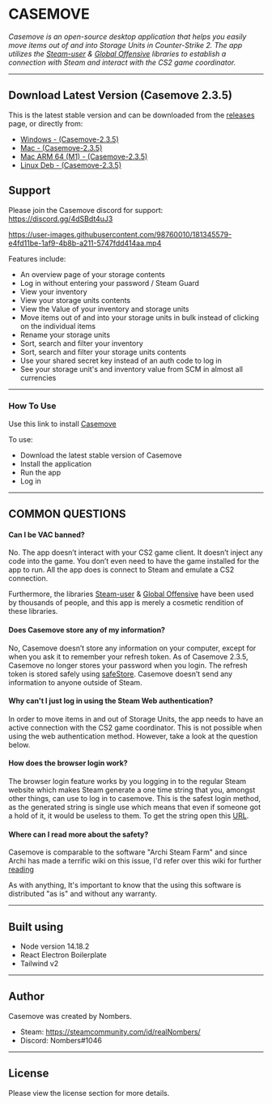 # CASEMOVE

*Casemove is an open-source desktop application that helps you easily move items out of and into Storage Units in Counter-Strike 2. The app utilizes the [Steam-user](https://github.com/DoctorMcKay/node-steam-user) & [Global Offensive](https://github.com/DoctorMcKay/node-globaloffensive) libraries to establish a connection with Steam and interact with the CS2 game coordinator.* 

----

## Download Latest Version (Casemove 2.3.5)

This is the latest stable version and can be downloaded from the [releases](https://github.com/nombersDev/casemove/releases) page, or directly from:


- [Windows - (Casemove-2.3.5)](https://github.com/nombersDev/casemove/releases/download/v2.3.5/Casemove-Setup-2.3.5.exe)
- [Mac - (Casemove-2.3.5)](https://github.com/nombersDev/casemove/releases/download/v2.3.5/Casemove-2.3.5.dmg)
- [Mac ARM 64 (M1) - (Casemove-2.3.5)](https://github.com/nombersDev/casemove/releases/download/v2.3.5/Casemove-2.3.5-arm64.dmg)
- [Linux Deb - (Casemove-2.3.5)](https://github.com/nombersDev/casemove/releases/download/v2.3.5/casemove_2.3.5_amd64.deb)
  
## Support

Please join the Casemove discord for support: https://discord.gg/4dSBdt4uJ3

https://user-images.githubusercontent.com/98760010/181345579-e4fd11be-1af9-4b8b-a211-5747fdd414aa.mp4




Features include:
  * An overview page of your storage contents
  * Log in without entering your password / Steam Guard
  * View your inventory
  * View your storage units contents
  * View the Value of your inventory and storage units
  * Move items out of and into your storage units in bulk instead of clicking on the individual items
  * Rename your storage units
  * Sort, search and filter your inventory
  * Sort, search and filter your storage units contents
  * Use your shared secret key instead of an auth code to log in 
  * See your storage unit's and inventory value from SCM in almost all currencies


 
 
----

### How To Use

Use this link to install [Casemove](https://github.com/nombersDev/casemove/releases) 

To use:
  * Download the latest stable version of Casemove
  * Install the application
  * Run the app
  * Log in

----

## COMMON QUESTIONS
#### Can I be VAC banned?

No.
The app doesn’t interact with your CS2 game client. It doesn’t inject any code into the game. You don’t even need to have the game installed for the app to run. All the app does is connect to Steam and emulate a CS2 connection.

Furthermore, the libraries [Steam-user](https://github.com/DoctorMcKay/node-steam-user) & [Global Offensive](https://github.com/DoctorMcKay/node-globaloffensive) have been used by thousands of people, and this app is merely a cosmetic rendition of these libraries.

#### Does Casemove store any of my information?

No, Casemove doesn’t store any information on your computer, except for when you ask it to remember your refresh token. As of Casemove 2.3.5, Casemove no longer stores your password when you login. The refresh token is stored safely using [safeStore](https://www.electronjs.org/docs/latest/api/safe-storage). Casemove doesn’t send any information to anyone outside of Steam.

#### Why can't I just log in using the Steam Web authentication?

In order to move items in and out of Storage Units, the app needs to have an active connection with the CS2 game coordinator. This is not possible when using the web authentication method. However, take a look at the question below. 

#### How does the browser login work?

The browser login feature works by you logging in to the regular Steam website which makes Steam generate a one time string that you, amongst other things, can use to log in to casemove. This is the safest login method, as the generated string is single use which means that even if someone got a hold of it, it would be useless to them. To get the string open this [URL](https://steamcommunity.com/chat/clientjstoken).

#### Where can I read more about the safety?

Casemove is comparable to the software "Archi Steam Farm" and since Archi has made a terrific wiki on this issue, I'd refer over this wiki for further [reading](https://github.com/JustArchiNET/ArchiSteamFarm/wiki/FAQ#security--privacy--vac--bans--tos)

As with anything, It's important to know that the using this software is distributed "as is" and without any warranty. 

----
## Built using
- Node version 14.18.2
- React Electron Boilerplate
- Tailwind v2
----

## Author

Casemove was created by Nombers.

- Steam: https://steamcommunity.com/id/realNombers/
- Discord: Nombers#1046
----

## License

Please view the license section for more details. 
